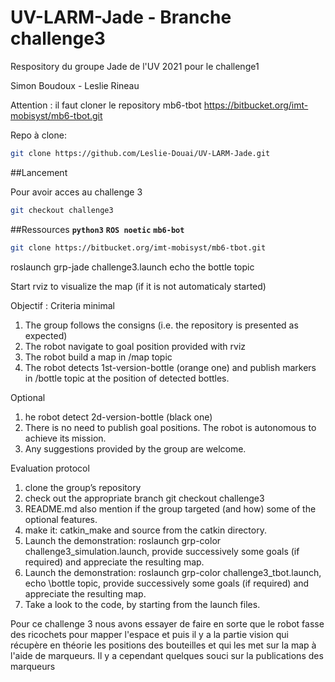 # UV-LARM-Jade - Branche challenge3
Respository du groupe Jade de l'UV 2021 pour le challenge1

Simon Boudoux - Leslie Rineau

Attention : il faut cloner le repository mb6-tbot
https://bitbucket.org/imt-mobisyst/mb6-tbot.git

Repo à clone:
```bash
git clone https://github.com/Leslie-Douai/UV-LARM-Jade.git
```
##Lancement

Pour avoir acces au challenge 3
``` bash
git checkout challenge3
```

##Ressources
**`python3`**
**`ROS noetic`**
**`mb6-bot`**
```bash
git clone https://bitbucket.org/imt-mobisyst/mb6-tbot.git
```


roslaunch grp-jade challenge3.launch
echo the bottle topic

Start rviz to visualize the map (if it is not automaticaly started)

Objectif :
Criteria
minimal
1. The group follows the consigns (i.e. the repository is presented as expected)
2. The robot navigate to goal position provided with rviz
3. The robot build a map in /map topic
4. The robot detects 1st-version-bottle (orange one) and publish markers in /bottle topic at the position of detected bottles.

Optional
1. he robot detect 2d-version-bottle (black one)
2. There is no need to publish goal positions. The robot is autonomous to achieve its mission.
3. Any suggestions provided by the group are welcome.

Evaluation protocol
1. clone the group’s repository
2. check out the appropriate branch git checkout challenge3
3. README.md also mention if the group targeted (and how) some of the optional features.
4. make it: catkin_make and source from the catkin directory.
5. Launch the demonstration: roslaunch grp-color challenge3_simulation.launch, provide successively some goals (if required) and appreciate the resulting map.
6. Launch the demonstration: roslaunch grp-color challenge3_tbot.launch, echo \bottle topic, provide successively some goals (if required) and appreciate the resulting map.
7. Take a look to the code, by starting from the launch files.

Pour ce challenge 3 nous avons essayer de faire en sorte que le robot fasse des ricochets pour mapper l'espace et puis il y a la partie vision qui récupère en théorie les positions des bouteilles et qui les met sur la map à l'aide de marqueurs.
Il y a cependant quelques souci sur la publications des marqueurs
